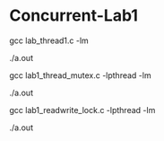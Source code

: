 Concurrent-Lab1
===============

gcc lab_thread1.c -lm

./a.out

gcc lab1_thread_mutex.c -lpthread -lm

./a.out

gcc lab1_readwrite_lock.c -lpthread -lm

./a.out


